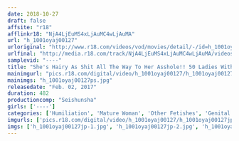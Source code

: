 ```yaml
---
date: 2018-10-27
draft: false
affsite: "r18"
afflinkr18: "NjA4LjEuMS4xLjAuMC4wLjAuMA"
url: "h_1001oyaj00127"
urloriginal: "http://www.r18.com/videos/vod/movies/detail/-/id=h_1001oyaj00127"
urlfinal: "http://media.r18.com/track/NjA4LjEuMS4xLjAuMC4wLjAuMA/videos/vod/movies/detail/-/id=h_1001oyaj00127"
samplevid: "----"
title: "She's Hairy As Shit All The Way To Her Asshole!! 50 Ladies With Bushy Pussy Hairs/8 Hours"
mainimgurl: "pics.r18.com/digital/video/h_1001oyaj00127/h_1001oyaj00127ps.jpg"
mainimgs: "h_1001oyaj00127ps.jpg"
releasedate: "Feb. 02, 2017"
duration: 482
productioncomp: "Seishunsha"
girls: ['----']
categories: ['Humiliation', 'Mature Woman', 'Other Fetishes', 'Genital Close-Up', 'Creampie', 'Compilation', 'Over 4 Hours']
imgurls: ['pics.r18.com/digital/video/h_1001oyaj00127/h_1001oyaj00127jp-1.jpg', 'pics.r18.com/digital/video/h_1001oyaj00127/h_1001oyaj00127jp-2.jpg', 'pics.r18.com/digital/video/h_1001oyaj00127/h_1001oyaj00127jp-3.jpg', 'pics.r18.com/digital/video/h_1001oyaj00127/h_1001oyaj00127jp-4.jpg', 'pics.r18.com/digital/video/h_1001oyaj00127/h_1001oyaj00127jp-5.jpg', 'pics.r18.com/digital/video/h_1001oyaj00127/h_1001oyaj00127jp-6.jpg', 'pics.r18.com/digital/video/h_1001oyaj00127/h_1001oyaj00127jp-7.jpg', 'pics.r18.com/digital/video/h_1001oyaj00127/h_1001oyaj00127jp-8.jpg', 'pics.r18.com/digital/video/h_1001oyaj00127/h_1001oyaj00127jp-9.jpg', 'pics.r18.com/digital/video/h_1001oyaj00127/h_1001oyaj00127jp-10.jpg', 'pics.r18.com/digital/video/h_1001oyaj00127/h_1001oyaj00127jp-11.jpg', 'pics.r18.com/digital/video/h_1001oyaj00127/h_1001oyaj00127jp-12.jpg', 'pics.r18.com/digital/video/h_1001oyaj00127/h_1001oyaj00127jp-13.jpg', 'pics.r18.com/digital/video/h_1001oyaj00127/h_1001oyaj00127jp-14.jpg', 'pics.r18.com/digital/video/h_1001oyaj00127/h_1001oyaj00127jp-15.jpg', 'pics.r18.com/digital/video/h_1001oyaj00127/h_1001oyaj00127jp-16.jpg', 'pics.r18.com/digital/video/h_1001oyaj00127/h_1001oyaj00127jp-17.jpg', 'pics.r18.com/digital/video/h_1001oyaj00127/h_1001oyaj00127jp-18.jpg', 'pics.r18.com/digital/video/h_1001oyaj00127/h_1001oyaj00127jp-19.jpg', 'pics.r18.com/digital/video/h_1001oyaj00127/h_1001oyaj00127jp-20.jpg']
imgs: ['h_1001oyaj00127jp-1.jpg', 'h_1001oyaj00127jp-2.jpg', 'h_1001oyaj00127jp-3.jpg', 'h_1001oyaj00127jp-4.jpg', 'h_1001oyaj00127jp-5.jpg', 'h_1001oyaj00127jp-6.jpg', 'h_1001oyaj00127jp-7.jpg', 'h_1001oyaj00127jp-8.jpg', 'h_1001oyaj00127jp-9.jpg', 'h_1001oyaj00127jp-10.jpg', 'h_1001oyaj00127jp-11.jpg', 'h_1001oyaj00127jp-12.jpg', 'h_1001oyaj00127jp-13.jpg', 'h_1001oyaj00127jp-14.jpg', 'h_1001oyaj00127jp-15.jpg', 'h_1001oyaj00127jp-16.jpg', 'h_1001oyaj00127jp-17.jpg', 'h_1001oyaj00127jp-18.jpg', 'h_1001oyaj00127jp-19.jpg', 'h_1001oyaj00127jp-20.jpg']
---
```

